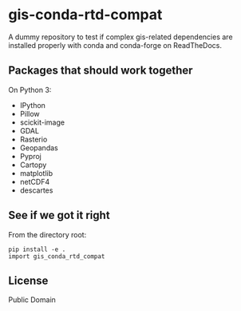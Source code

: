# gis-conda-rtd-compat

A dummy repository to test if complex gis-related dependencies are installed
properly with conda and conda-forge on ReadTheDocs.

## Packages that should work together

On Python 3:

- IPython
- Pillow
- scickit-image
- GDAL
- Rasterio
- Geopandas
- Pyproj
- Cartopy
- matplotlib
- netCDF4
- descartes

## See if we got it right

From the directory root:

    pip install -e .
    import gis_conda_rtd_compat

## License

Public Domain